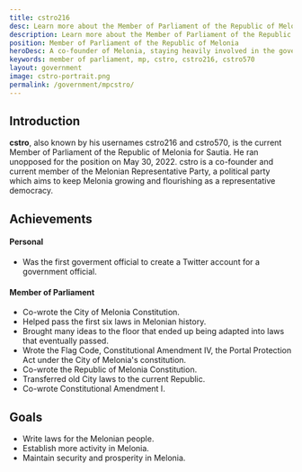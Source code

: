 ```yaml
---
title: cstro216
desc: Learn more about the Member of Parliament of the Republic of Melonia, cstro216.
description: Learn more about the Member of Parliament of the Republic of Melonia, cstro216.
position: Member of Parliament of the Republic of Melonia
heroDesc: A co-founder of Melonia, staying heavily involved in the government since its inception.
keywords: member of parliament, mp, cstro, cstro216, cstro570
layout: government
image: cstro-portrait.png
permalink: /government/mpcstro/
---
```


## Introduction
**cstro**, also known by his usernames cstro216 and cstro570, is the current Member of Parliament of the Republic of Melonia for Sautia. He ran unopposed for the position on May 30, 2022. cstro is a co-founder and current member of the Melonian Representative Party, a political party which aims to keep Melonia growing and flourishing as a representative democracy.

## Achievements

#### Personal
- Was the first goverment official to create a Twitter account for a government official.

#### Member of Parliament
- Co-wrote the City of Melonia Constitution.
- Helped pass the first six laws in Melonian history.
- Brought many ideas to the floor that ended up being adapted into laws that eventually passed.
- Wrote the Flag Code, Constitutional Amendment IV, the Portal Protection Act under the City of Melonia's constitution.
- Co-wrote the Republic of Melonia Constitution.
- Transferred old City laws to the current Republic.
- Co-wrote Constitutional Amendment I.

## Goals
- Write laws for the Melonian people.
- Establish more activity in Melonia.
- Maintain security and prosperity in Melonia.
